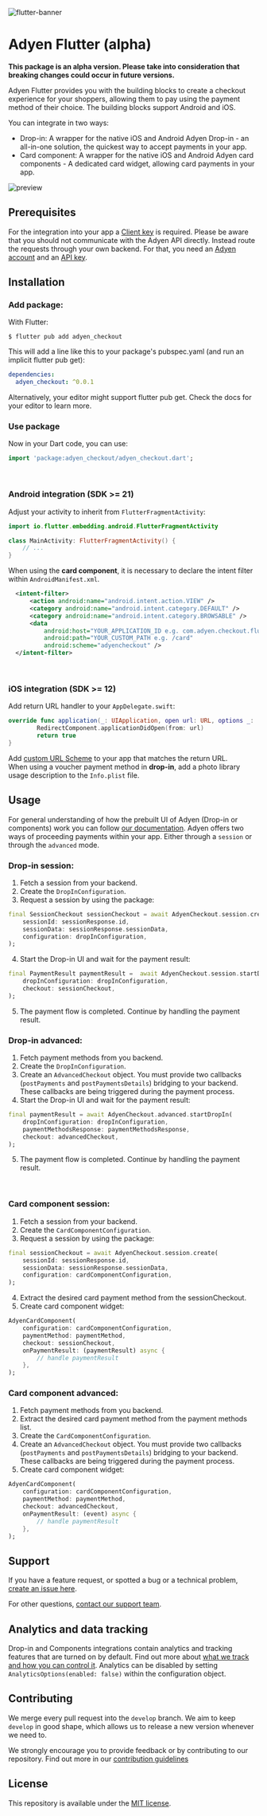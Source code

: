 ![flutter-banner](https://github.com/Adyen/adyen-flutter/assets/13377878/6ca10143-9f75-43c6-bf6e-99011b09dd64)
# Adyen Flutter (alpha)

**This package is an alpha version. Please take into consideration that breaking changes could occur in future versions.**   

Adyen Flutter provides you with the building blocks to create a checkout experience for your shoppers, allowing them to pay using the payment method of their choice.
The building blocks support Android and iOS.

You can integrate in two ways:

- Drop-in: A wrapper for the native iOS and Android Adyen Drop-in - an all-in-one solution, the quickest way to accept payments in your app.
- Card component: A wrapper for the native iOS and Android Adyen card components - A dedicated card widget, allowing card payments in your app.

![preview](https://github.com/Adyen/adyen-android/assets/9079915/e6e18a07-b30f-41f0-b7ef-701b20e2e339)

## Prerequisites

For the integration into your app a [Client key](https://docs.adyen.com/development-resources/client-side-authentication#get-your-client-key) is required. Please be aware that you should not communicate with the Adyen API directly. Instead route the requests through your own backend. For that, you need an [Adyen account](https://www.adyen.com/signup) and an [API key](https://docs.adyen.com/development-resources/how-to-get-the-api-key).

## Installation

### Add package:

With Flutter:
```
$ flutter pub add adyen_checkout
```
This will add a line like this to your package's pubspec.yaml (and run an implicit flutter pub get):
```yaml
dependencies:
  adyen_checkout: ^0.0.1
```
Alternatively, your editor might support flutter pub get. Check the docs for your editor to learn more.

### Use package
Now in your Dart code, you can use:
```dart
import 'package:adyen_checkout/adyen_checkout.dart';
```
<br/>

### Android integration (SDK >= 21)

Adjust your activity to inherit from `FlutterFragmentActivity`: 
  ```kotlin
  import io.flutter.embedding.android.FlutterFragmentActivity

  class MainActivity: FlutterFragmentActivity() {
      // ...
  }
  ```

When using the **card component**, it is necessary to declare the intent filter within `AndroidManifest.xml`. 
  ```xml
    <intent-filter>
        <action android:name="android.intent.action.VIEW" />
        <category android:name="android.intent.category.DEFAULT" />
        <category android:name="android.intent.category.BROWSABLE" />
        <data
            android:host="YOUR_APPLICATION_ID e.g. com.adyen.checkout.flutter.example"
            android:path="YOUR_CUSTOM_PATH e.g. /card"
            android:scheme="adyencheckout" />
    </intent-filter>
  ```
<br/>

### iOS integration (SDK >= 12)

Add return URL handler to your `AppDelegate.swift`: 

```swift
override func application(_: UIApplication, open url: URL, options _: [UIApplication.OpenURLOptionsKey: Any] = [:]) -> Bool {
        RedirectComponent.applicationDidOpen(from: url)
        return true
}
```
Add [custom URL Scheme](https://developer.apple.com/documentation/xcode/defining-a-custom-url-scheme-for-your-app) to your app that matches the return URL. </br>
When using a voucher payment method in **drop-in**, add a photo library usage description to the `Info.plist` file.  

## Usage

For general understanding of how the prebuilt UI of Adyen (Drop-in or components) work you can follow [our documentation](https://docs.adyen.com/online-payments/prebuilt-ui).
Adyen offers two ways of proceeding payments within your app. Either through a `session` or through the `advanced` mode. 

### Drop-in session: 

1. Fetch a session from your backend. 
2. Create the `DropInConfiguration`. 
3. Request a session by using the package: 
```dart
final SessionCheckout sessionCheckout = await AdyenCheckout.session.create(
    sessionId: sessionResponse.id,
    sessionData: sessionResponse.sessionData,
    configuration: dropInConfiguration,
);
```
4. Start the Drop-in UI and wait for the payment result: 
```dart 
final PaymentResult paymentResult =  await AdyenCheckout.session.startDropIn(
    dropInConfiguration: dropInConfiguration,
    checkout: sessionCheckout,
);
```
5. The payment flow is completed. Continue by handling the payment result. 


### Drop-in advanced:

1. Fetch payment methods from you backend. 
2. Create the `DropInConfiguration`. 
3. Create an `AdvancedCheckout` object. You must provide two callbacks (`postPayments` and `postPaymentsDetails`) bridging to your backend. These callbacks are being triggered during the payment process. 
4. Start the Drop-in UI and wait for the payment result: 
```dart 
final paymentResult = await AdyenCheckout.advanced.startDropIn(
    dropInConfiguration: dropInConfiguration,
    paymentMethodsResponse: paymentMethodsResponse,
    checkout: advancedCheckout,
);
```
5. The payment flow is completed. Continue by handling the payment result. 

<br>

### Card component session:
1. Fetch a session from your backend. 
2. Create the `CardComponentConfiguration`. 
3. Request a session by using the package: 
```dart
final sessionCheckout = await AdyenCheckout.session.create(
    sessionId: sessionResponse.id,
    sessionData: sessionResponse.sessionData,
    configuration: cardComponentConfiguration,
);
```
4. Extract the desired card payment method from the sessionCheckout.
5. Create card component widget: 
```dart
AdyenCardComponent(
    configuration: cardComponentConfiguration,
    paymentMethod: paymentMethod,
    checkout: sessionCheckout,
    onPaymentResult: (paymentResult) async {
        // handle paymentResult
    },
);
``` 

### Card component advanced:

1. Fetch payment methods from you backend. 
2. Extract the desired card payment method from the payment methods list.
3. Create the `CardComponentConfiguration`. 
4. Create an `AdvancedCheckout` object. You must provide two callbacks (`postPayments` and `postPaymentsDetails`) bridging to your backend. These callbacks are being triggered during the payment process. 
5. Create card component widget: 
```dart
AdyenCardComponent(
    configuration: cardComponentConfiguration,
    paymentMethod: paymentMethod,
    checkout: advancedCheckout,
    onPaymentResult: (event) async {
        // handle paymentResult
    },
);
``` 


## Support

If you have a feature request, or spotted a bug or a technical problem, [create an issue here](https://github.com/Adyen/adyen-flutter/issues).

For other questions, [contact our support team](https://www.adyen.help/hc/en-us/requests/new).

## Analytics and data tracking

Drop-in and Components integrations contain analytics and tracking features that are turned on by default. Find out more about [what we track and how you can control it](https://docs.adyen.com/online-payments/analytics-and-data-tracking). Analytics can be disabled by setting `AnalyticsOptions(enabled: false)` within the configuration object.

## Contributing

We merge every pull request into the `develop` branch. We aim to keep `develop` in good shape, which allows us to release a new version whenever we need to.

We strongly encourage you to provide feedback or by contributing to our repository. Find out more in our [contribution guidelines](https://github.com/Adyen/.github/blob/master/CONTRIBUTING.md)

## License

This repository is available under the [MIT license](LICENSE).